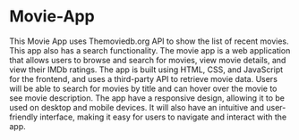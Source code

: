# Movie-App

This Movie App uses Themoviedb.org API to show the list of recent movies. This app also has a search functionality.
The movie app is a web application that allows users to browse and search for movies, view movie details, and view their IMDb ratings. The app is built using HTML, CSS, and JavaScript for the frontend, and uses a third-party API to retrieve movie data. Users will be able to search for movies by title and can hover over the movie to see movie description. The app have a responsive design, allowing it to be used on desktop and mobile devices. It will also have an intuitive and user-friendly interface, making it easy for users to navigate and interact with the app.
